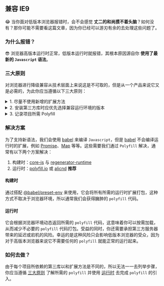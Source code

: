 ## 兼容 IE9

😂 当你面对低版本浏览器报错时，会不会感觉 **丈二的和尚摸不着头脑**？如何没有？那你可能不需要看这篇文章，因为你已经可以游刃有余的去处理这些问题了。

### 为什么报错？

😎 浏览器高版本运行时正常，低版本运行时就报错，其根本原因源自你 **使用了最新的 `Javascript` 语法**。

### 三大原则

对浏览器进行降级兼容从技术层面上来说这是不可取的，但是从一个产品来说它又是必需的，为此你应当遵循以下三大原则：

<details>
<summary>1. 尽量不使用新增的扩展方法</summary><br />

方法 | 最低支持 | 替代方法
---|---|---
[String.includes()](https://developer.mozilla.org/zh-CN/docs/Web/JavaScript/Reference/Global_Objects/String/includes) | Edge | [String.indexOf()](https://developer.mozilla.org/zh-CN/docs/Web/JavaScript/Reference/Global_Objects/String/indexOf)
[String.fromCodePoint()](https://developer.mozilla.org/zh-CN/docs/Web/JavaScript/Reference/Global_Objects/String/fromCodePoint) | Edge | [String.fromCharCode()](https://developer.mozilla.org/zh-CN/docs/Web/JavaScript/Reference/Global_Objects/String/fromCharCode)
[String.codePointAt()](https://developer.mozilla.org/zh-CN/docs/Web/JavaScript/Reference/Global_Objects/String/codePointAt) | Edge | [String.charCodeAt()](https://developer.mozilla.org/zh-CN/docs/Web/JavaScript/Reference/Global_Objects/String/charCodeAt)
[String.startsWith()](https://developer.mozilla.org/zh-CN/docs/Web/JavaScript/Reference/Global_Objects/String/startsWith) | Edge | [String.substring()](https://developer.mozilla.org/zh-CN/docs/Web/JavaScript/Reference/Global_Objects/String/substring)
[String.endsWith()](https://developer.mozilla.org/zh-CN/docs/Web/JavaScript/Reference/Global_Objects/String/endsWith) | Edge | [String.substring()](https://developer.mozilla.org/zh-CN/docs/Web/JavaScript/Reference/Global_Objects/String/substring)
[String.normalize()](https://developer.mozilla.org/zh-CN/docs/Web/JavaScript/Reference/Global_Objects/String/normalize) | Edge | 无
[String.padStart()](https://developer.mozilla.org/zh-CN/docs/Web/JavaScript/Reference/Global_Objects/String/padStart) | Edge | [Polyfill](https://developer.mozilla.org/zh-CN/docs/Web/JavaScript/Reference/Global_Objects/String/padStart#Polyfill)
[String.padEnd()](https://developer.mozilla.org/zh-CN/docs/Web/JavaScript/Reference/Global_Objects/String/padEnd) | Edge | [Polyfill](https://developer.mozilla.org/zh-CN/docs/Web/JavaScript/Reference/Global_Objects/String/padEnd#Polyfill)
[String.repeat()](https://developer.mozilla.org/zh-CN/docs/Web/JavaScript/Reference/Global_Objects/String/repeat) | Edge | [Polyfill](https://developer.mozilla.org/zh-CN/docs/Web/JavaScript/Reference/Global_Objects/String/repeat#填充)
[String.matchAll()](https://developer.mozilla.org/zh-CN/docs/Web/JavaScript/Reference/Global_Objects/String/matchAll) | Edge | [Regex](https://developer.mozilla.org/zh-CN/docs/Web/JavaScript/Reference/Global_Objects/RegExp/exec)
[String.trimStart()](https://developer.mozilla.org/zh-CN/docs/Web/JavaScript/Reference/Global_Objects/String/trimLeft) | Edge | [String.replace(/^\s+/g, '')](https://developer.mozilla.org/zh-CN/docs/Web/JavaScript/Reference/Global_Objects/String/replace)
[String.trimEnd()](https://developer.mozilla.org/zh-CN/docs/Web/JavaScript/Reference/Global_Objects/String/trimRight) | Edge | [String.replace(/\s+$/g, '')](https://developer.mozilla.org/zh-CN/docs/Web/JavaScript/Reference/Global_Objects/String/replace)
[String.raw()](https://developer.mozilla.org/zh-CN/docs/Web/JavaScript/Reference/Global_Objects/String/raw) | Edge | 无
</details>

<details>
<summary>2. 安装第三方库时应优先选择兼容运行环境的版本</summary><br />

包名 | 最低支持 | polyfills
---|---|---
[react-dom@>=16.0.0](https://zh-hans.reactjs.org/docs/react-dom.html#browser-support) | IE9+ | [Map](https://developer.mozilla.org/en-US/docs/Web/JavaScript/Reference/Global_Objects/Map)、[Set](https://developer.mozilla.org/en-US/docs/Web/JavaScript/Reference/Global_Objects/Set)
[react-intl@>=4.0.0](https://github.com/formatjs/react-intl/blob/master/docs/Getting-Started.md#runtime-requirements) | IE11+ | Intl
[@loadable/components](https://loadable-components.com/docs/faq/#which-browsers-are-supported) | IE9+ | Map、Set
</details>

<details>
<summary>3. 记录项目所需 Polyfill</summary><br />
俗话说：好记性不如烂笔头，养成良好的笔记习惯，可以让你游刃有余的去处理浏览器的兼容性问题
</details>

### 解决方案

为了支持新语法，我们会使用 [babel](https://babeljs.io/) 来编译 `Javascript`，但是 [babel](https://babeljs.io/) 不会编译运行时的扩展，例如 [Promise](https://developer.mozilla.org/zh-CN/docs/Web/JavaScript/Reference/Global_Objects/Promise)、[Map](https://developer.mozilla.org/zh-CN/docs/Web/JavaScript/Reference/Global_Objects/Map) 等等。这些需要我们通过 `Polyfill` 解决，通常有以下两个方案解决：

  1. 构建时：[core-js](https://www.npmjs.com/package/core-js) 与 [regenerator-runtime](https://www.npmjs.com/package/regenerator-runtime)
  2. 运行时：[polyfill.io](https://polyfill.io/) 或 [alicnd](https://polyfill.alicdn.com) **推荐**  

#### 构建时

通过搭配 [@babel/preset-env](https://www.npmjs.com/package/@babel/preset-env) 来使用，它会将所有所需的运行时扩展打包，这种方式不取决于浏览器环境，所以通常我们会获得臃肿的 `polyfill` 代码。

#### 运行时

它会根据浏览器环境动态返回所需的 `polyfill` 代码，这意味着你可以按需加载，从而减少不必要的 `polyfill` 代码打包。受益的同时，你还需要承担第三方服务器带来的延迟或宕机的风险。幸运的是这种风险只会影响低版本浏览器的受众，因为对于高版本浏览器来说它不需要任何的 `polyfill` 就能正常的运行起来。


### 如何去做？

由于每个项目所依赖的第三库以和扩展方法是不同的，所以无法一一去列举步骤，你应当遵循  [三大原则](#三大原则) 了解所需的 `polyfill` 并使用 [运行时](#运行时) 去完成 `polyfill` 的引入。
